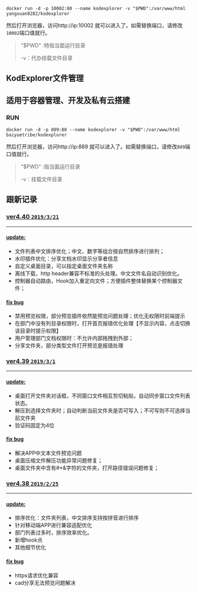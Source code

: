 > 

```
docker run -d -p 10002:80 --name kodexplorer -v "$PWD":/var/www/html yangxuan8282/kodexplorer
```

然后打开浏览器，访问http://ip:10002 就可以进入了。如需替换端口，请修改`10002`端口值就行。

> "$PWD" :特指当面运行目录
>
> -v：代办挂载文件目录

## KodExplorer文件管理

## 适用于容器管理、开发及私有云搭建

### RUN

```
docker run -d -p 889:80 --name kodexplorer -v "$PWD":/var/www/html baiyuetribe/kodexplorer
```

然后打开浏览器，访问http://ip:889 就可以进入了。如需替换端口，请修改`889`端口值就行。

> "$PWD" :指当面运行目录
>
> -v：挂载文件目录



## 跟新记录

### [ver4.40 `2019/3/21`](https://doc.kodcloud.com/#/others-changelog?id=ver440-2019321)

------

#### [update:](https://doc.kodcloud.com/#/others-changelog?id=update)

- 文件列表中文排序优化；中文、数字等组合按自然排序进行排列；
- 水印插件优化：分享文档水印显示分享者信息
- 自定义桌面目录，可以指定桌面文件夹名称
- 离线下载，http header兼容不标准的头处理。中文文件名自动识别优化。
- 控制器自动路由，Hook加入重定向文件；方便插件整体替换某个控制器文件；

#### [fix bug](https://doc.kodcloud.com/#/others-changelog?id=fix-bug)

- 禁用预览权限，部分预览插件依然能预览问题处理；优化无权限时前端提示
- 在部门中没有列目录权限时，打开首页报错优化处理【不显示内容，点击切换该目录时提示权限】
- 用户管理部门文档权限时：不允许内部拖拽到外部；
- 分享文件夹，部分类型文件打开预览是报错处理

### [ver4.39 `2019/3/1`](https://doc.kodcloud.com/#/others-changelog?id=ver439-201931)

------

#### [update:](https://doc.kodcloud.com/#/others-changelog?id=update-1)

- 桌面打开文件夹对话框，不同窗口文件相互剪切粘贴，自动同步窗口文件列表状态。
- 解压到选择文件夹时；自动判断当前文件夹是否可写入；不可写则不可选择当前文件夹
- 验证码固定为4位

#### [fix bug](https://doc.kodcloud.com/#/others-changelog?id=fix-bug-1)

- 解决APP中文本文件预览问题
- 桌面压缩文件解压功能异常问题修复；
- 桌面文件夹中含有#*&字符的文件夹，打开路径错误问题修复；

### [ver4.38 `2019/2/25`](https://doc.kodcloud.com/#/others-changelog?id=ver438-2019225)

------

#### [update:](https://doc.kodcloud.com/#/others-changelog?id=update-2)

- 排序优化：文件夹列表，中文排序支持按拼音进行排序
- 针对移动端APP进行兼容适配优化
- 部门列表过多时，排序效率优化。
- 新增hook点
- 其他细节优化

#### [fix bug](https://doc.kodcloud.com/#/others-changelog?id=fix-bug-2)

- https请求优化兼容
- cad分享无法预览问题解决
